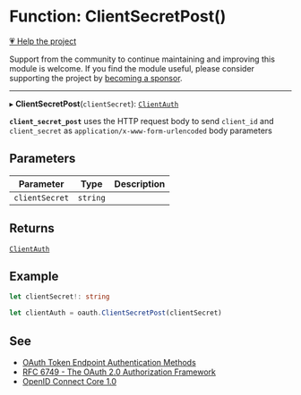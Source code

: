 # Function: ClientSecretPost()

[💗 Help the project](https://github.com/sponsors/panva)

Support from the community to continue maintaining and improving this module is welcome. If you find the module useful, please consider supporting the project by [becoming a sponsor](https://github.com/sponsors/panva).

***

▸ **ClientSecretPost**(`clientSecret`): [`ClientAuth`](../type-aliases/ClientAuth.md)

**`client_secret_post`** uses the HTTP request body to send `client_id` and `client_secret` as
`application/x-www-form-urlencoded` body parameters

## Parameters

| Parameter | Type | Description |
| ------ | ------ | ------ |
| `clientSecret` | `string` |  |

## Returns

[`ClientAuth`](../type-aliases/ClientAuth.md)

## Example

```ts
let clientSecret!: string

let clientAuth = oauth.ClientSecretPost(clientSecret)
```

## See

 - [OAuth Token Endpoint Authentication Methods](https://www.iana.org/assignments/oauth-parameters/oauth-parameters.xhtml#token-endpoint-auth-method)
 - [RFC 6749 - The OAuth 2.0 Authorization Framework](https://www.rfc-editor.org/rfc/rfc6749.html#section-2.3)
 - [OpenID Connect Core 1.0](https://openid.net/specs/openid-connect-core-1_0-errata2.html#ClientAuthentication)
